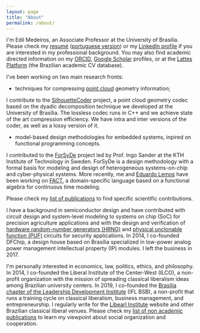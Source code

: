```yaml
---
layout: page
title: "About"
permalink: /about/
---
```


I'm Edil Medeiros, an Associate Professor at the University of Brasilia. 
Please check my [resumé](../assets/cv/20230824-curriculo-cv-resume-english.pdf) ([portuguese version](../assets/cv/20230824-curriculo-cv-resume-ptbr.pdf)) or my [LinkedIn profile](https://www.linkedin.com/in/edilmedeiros/) if you are interested in my professional background. 
You may also find academic directed information on my [ORCID](https://orcid.org/0000-0001-6529-0780), [Google Scholar](https://scholar.google.com/citations?user=uwoh_14AAAAJ&hl=en) profiles, or at the [Lattes Platform](http://lattes.cnpq.br/2307490672260330) (the Brazilian academic CV database).

I've been working on two main research fronts: 

- techniques for compressing [point cloud](https://en.wikipedia.org/wiki/Point_cloud) geometry information;

I contribute to the [SilhouetteCoder](https://github.com/pointcloud-unb) project, a point cloud geometry codec based on the dyadic decomposition technique we developed at the University of Brasília. 
The lossless codec runs in C++ and we achieve state of the art compression efficiency. 
We have intra and inter versions of the coder, as well as a lossy version of it. 

- model-based design methodologies for embedded systems, inpired on functional programming concepts.

I contributed to the [ForSyDe](https://forsyde.github.io/) project led by Prof. Ingo Sander at the KTH Institute of Technology in Sweden. 
ForSyDe is a design methodology with a formal basis for modeling and design of heterogeneous systems-on-chip and cyber-physical systems.
More recently, me and [Eduardo Lemos](https://duing.dev/) have been working on [FACT](https://github.com/FP-Modeling), a domain-specific language based on a functional algebra for continuous time modeling.

Please check my [list of publications](../academic-publications.html) to find specific scientific contributions.

I have a background in semiconductor design and have contributed with circuit design and system-level modeling to systems on chip (SoC) for precision agriculture applications and with the design and verification of [hardware random-number generators (HRNG)](https://en.wikipedia.org/wiki/Hardware_random_number_generator) and [physical unclonable function (PUF)](https://en.wikipedia.org/wiki/Physical_unclonable_function) circuits for security applications. 
In 2014, I co-founded DFChip, a design house based on Brasília specialized in low-power analog power management intellectual property (IP) modules. 
I left the business in 2017.

I'm personally interested in economics, law, politics, ethics, and philosophy. 
In 2014, I co-founded the Liberal Institute of the Center-West (ILCO), a non-profit organization with the mission of spreading classical liberalism ideas among Brazilian university centers. 
In 2019, I co-founded the [Brasília chapter of the Leadership Development Institute](https://www.instagram.com/iflbsb/) (IFL BSB), a non-profit that runs a training cycle on classical liberalism, business management, and entrepreneurship. 
I regularly write for the [Libearl Institute](https://www.institutoliberal.org.br/) website and other Brazilian classical liberal venues.
Please check my [list of non academic publications](../other-publications.html) to learn my viewpoint about social organization and cooperation.
